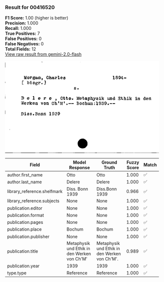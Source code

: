 ### Result for 00416520
**F1 Score:** 1.00 (higher is better)<br>**Precision:** 1.000<br>**Recall:** 1.000<br>**True Positives:** 7<br>**False Positives:** 0<br>**False Negatives:** 0<br>**Total Fields:** 12<br>[View raw result from gemini-2.0-flash](https://github.com/RISE-UNIBAS/humanities_data_benchmark/blob/main/results/2025-09-24/T0151/request_T0151_00416520.json)

<img src="https://github.com/RISE-UNIBAS/humanities_data_benchmark/blob/main/benchmarks/zettelkatalog/images/00416520.jpg?raw=true" alt="00416520" width="600px">

| Field | Model Response | Ground Truth | Fuzzy Score | Match |
|-------|----------------|--------------|-------------|-------|
| author.first_name | Otto | Otto | 1.000 | ✅ |
| author.last_name | Delere | Delere | 1.000 | ✅ |
| library_reference.shelfmark | Diss. Bonn 1939 | Diss.Bonn 1939 | 0.966 | ✅ |
| library_reference.subjects | None | None | 1.000 | ✅ |
| publication.editor | None | None | 1.000 | ✅ |
| publication.format | None | None | 1.000 | ✅ |
| publication.pages | None | None | 1.000 | ✅ |
| publication.place | Bochum | Bochum | 1.000 | ✅ |
| publication.publisher | None | None | 1.000 | ✅ |
| publication.title | Metaphysik und Ethik in den Werken von Ch'M' | Metaphysik und Ethik in den Werken von Ch'M'. | 0.989 | ✅ |
| publication.year | 1939 | 1939 | 1.000 | ✅ |
| type.type | Reference | Reference | 1.000 | ✅ |
